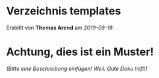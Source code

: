 # Verzeichnis templates

Erstellt von **Thomas Arend** am *2019-08-18*

# Achtung, dies ist ein **Muster!**

*(Bitte eine Beschreibung einfügen! Weil: Gute Doku hilft!)*

